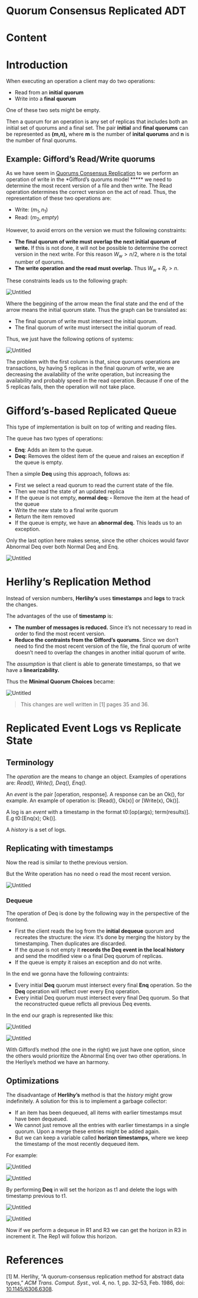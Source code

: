 # Quorum Consensus Replicated ADT

# Content

# Introduction

When executing an operation a client may do two operations:

- Read from an **initial quorum**
- Write into a **final quorum**

One of these two sets might be empty. 

Then a quorum for an operation is any set of replicas that includes both an initial set of quorums and a final set. The pair **initial** and **final quorums** can be represented as **(m,n),** where **m** is the number of **inital quorums** and **n** is the number of final quorums. 

## Example: Gifford’s Read/Write quorums

As we have seem in [Quorums Consensus Replication](https://www.notion.so/Quorums-Consensus-Replication-9e3fc609b3f344a99541cc051f71dacc) to we perform an operation of write in the *Gifford’s quorums model ***** we need to determine the most recent version of a file and then write. The Read operation determines the correct version on the act of read. Thus, the representation of these two operations are:

- Write: $(m_1, n_1)$
- Read: $(m_2, empty)$

 However, to avoid errors on the version we must the following constraints:

- **The final quorum of write must overlap the next initial quorum of write.** If this is not done, it will not be possible to determine the correct version in the next write. For this reason $W_w > n/2$, where $n$ is the total number of quorums.
- **The write operation and the read must overlap.** Thus $W_w + R_r > n$.

These constraints leads us to the following graph: 

![Untitled](🎓%20FEUP/4-1/👥%20SDLE/images/Replication%20for%20Fault%20Tolerance/Untitled.png)

Where the beggining of the arrow mean the final state and the end of the arrow means the initial quorum state. Thus the graph can be translated as:

- The final quorum of write must intersect the initial quorum.
- The final quorum of write must intersect the initial quorum of read.

Thus, we just have the following options of systems:

![Untitled](🎓%20FEUP/4-1/👥%20SDLE/images/Replication%20for%20Fault%20Tolerance/Untitled%201.png)

The problem with the first column is that, since quorums operations are transactions, by having 5 replicas in the final quorum of write, we are decreasing the availability of the write operation, but increasing the availability and probably speed in the read operation. Because if one of the 5 replicas fails, then the operation will not take place.

# Gifford’s-based Replicated Queue

This type of implementation is built on top of writing and reading files. 

The queue has two types of operations: 

- **Enq**: Adds an item to the queue.
- **Deq:** Removes the oldest item of the queue and raises an exception if the queue is empty.

Then a simple **Deq** using this approach, follows as: 

- First we select a read quorum to read the current state of the file.
- Then we read the state of an updated replica
- If the queue is not empty, **normal deq:
-** Remove the item at the head of the queue
- Write the new state to a final write quorum
- Return the item removed
- If the queue is empty, we have an **abnormal deq.** This leads us to an exception.

Only the last option here makes sense, since the other choices would favor Abnormal Deq over both Normal Deq and Enq. 

![Untitled](🎓%20FEUP/4-1/👥%20SDLE/images/Replication%20for%20Fault%20Tolerance/Untitled%202.png)

# Herlihy’s Replication Method

Instead of version numbers, **Herlihy’s** uses **timestamps** and **logs** to track the changes. 

The advantages of the use of **timestamp** is:

- **The number of messages is reduced.** Since it’s not necessary to read in order to find the most recent version.
- **Reduce the contraints from the Gifford’s quorums.** Since we don’t need to find the most recent version of the file, the final quorum of write doesn’t need to overlap the changes in another initial quorum of write.

The *assumption* is that client is able to generate timestamps, so that we have a **linearizability.** 

Thus the **Minimal Quorum Choices** became: 

![Untitled](🎓%20FEUP/4-1/👥%20SDLE/images/Replication%20for%20Fault%20Tolerance/Untitled%203.png)

> This changes are well written in [1] pages 35 and 36.
> 

# Replicated Event Logs vs Replicate State

## Terminology

The *operation* are the means to change an object. Examples of operations are: *Read(), Write(), Deq(), Enq().* 

An *event* is the pair [operation, response]. A response can be an Ok(), for example. An example of operation is: [Read(), Ok(x)] or [Write(x), Ok()]. 

A log is an *event* with a timestamp in the format t0:[op(args); term(results)]. E.g t0:[Enq(x); Ok()].

A *history* is a set of logs. 

## Replicating with timestamps

Now the read is similar to thethe previous version. 

But the Write operation has no need o read the most recent version. 

![Untitled](🎓%20FEUP/4-1/👥%20SDLE/images/Replication%20for%20Fault%20Tolerance/Untitled%204.png)

### Dequeue

The operation of Deq is done by the following way in the perspective of the frontend. 

- First the client reads the log from the **initial dequeue** quorum and recreates the structure: the *view.* It’s done by merging the history by the timestamping. Then duplicates are discarded.
- If the queue is not empty it **records the Deq event in the local history** and send the modified view o a final Deq quorum of replicas.
- If the queue is empty it raises an exception and do not write.

In the end we gonna have the following contraints:

- Every initial **Deq** quorum must intersect every final **Enq** operation. So the **Deq** operation will reflect over every Enq operation.
- Every initial Deq quorum must intersect every final Deq quorum. So that the reconstructed queue reflcts all previous Deq events.

In the end our graph is represented like this: 

![Untitled](🎓%20FEUP/4-1/👥%20SDLE/images/Blockchain/Untitled%205.png)

![Untitled](🎓%20FEUP/4-1/👥%20SDLE/images/Blockchain/Untitled%206.png)

With Gifford’s method (the one in the right) we just have one option, since the others would prioritize the Abnormal Enq over two other operations. In the Herliye’s method we have an harmony. 

## Optimizations

The disadvantage of **Herlihy’s** method is that the *history* might grow indefinitely. A solution for this is to implement a garbage collector:

- If an item has been dequeued, all items with earlier timestamps msut have been dequeued.
- We cannot just remove all the entries with earlier timestamps in a single quorum. Upon a merge these entries might be added again.
- But we can keep a variable called **horizon timestamps,** where we keep the timestamp of the most recently dequeued item.

For example:

![Untitled](Untitled%207.png)

![Untitled](Untitled%208.png)

By performing **Deq** in will set the horizon as t1 and delete the logs with timestamp previous to t1. 

![Untitled](Untitled%209.png)

![Untitled](Untitled%2010.png)

Now if we perform a dequeue in R1 and R3 we can get the horizon in R3 in increment it. The Rep1 will follow this horizon. 

# References

[1] M. Herlihy, “A quorum-consensus replication method for abstract data types,” *ACM Trans. Comput. Syst.*, vol. 4, no. 1, pp. 32–53, Feb. 1986, doi: [10.1145/6306.6308](https://doi.org/10.1145/6306.6308).

[](http://publications.csail.mit.edu/lcs/pubs/pdf/MIT-LCS-TR-319.pdf)